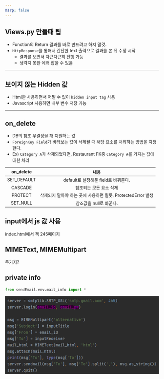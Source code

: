 ```yaml
---
marp: false
---
```


## Views.py 만들때 팁

* Function의 Return 결과를 바로 만드려고 하지 말것.
* `HttpResponse`를 통해서 간단한 text 출력으로 결과를 본 뒤 수정 시작
    * 결과를 보면서 차근차근히 진행 가능
    * 생각지 못한 에러 잡을 수 있음
---

## 보이지 않는 Hidden 값

* Html만 사용하면서 어쩔 수 없이 `hidden input tag` 사용
* Javascript 사용하면 내부 변수 저장 가능

---

## on_delete

* DB의 참조 무결성을 해 지원하는 값
* `ForeignKey Field`가 바라보는 값이 삭제될 때 해당 요소를 처리하는 방법을 지정한다.
* Ex) `Category A`가 삭제되었다면, Restaurant FK중 `Category A`를 가지는 값에 대한 처리

| on_delete | 내용 |
|:--:|:--:|
|SET_DEFAULT | default로 설정해둔 field로 바꿔준다.|
|CASCADE|참조되는 모든 요소 삭제|
|PROTECT| 삭제되지 말아야 하는 곳에 사용하면 될듯, ProtectedError 발생|
|SET_NULL| 참조값을 null로 바꾼다. |

## input에서 js 값 사용

index.html에서 책 245페이지

## MIMEText, MIMEMultipart
두가지?

## private info
```python
from sendEmail.env.mail_info import *
```

![](/JSS/Chapter3/imgs/private_info.png)